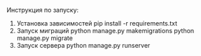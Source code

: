 Инструкция по запуску:
1. Установка зависимостей
  pip install -r  requirements.txt
2. Запуск миграций
  python manage.py makemigrations
  python manage.py migrate
3. Запуск сервера
  python manage.py runserver
